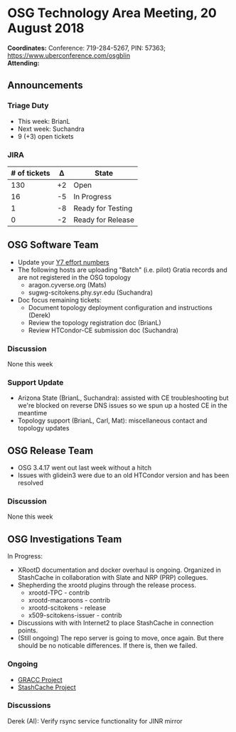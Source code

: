 # OSG Technology Area Meeting, 20 August 2018

**Coordinates:** Conference: 719-284-5267, PIN: 57363; <https://www.uberconference.com/osgblin>  
**Attending:**   


## Announcements


### Triage Duty

-   This week: BrianL
-   Next week: Suchandra
-   9 (+3) open tickets


### JIRA

| # of tickets | &Delta; | State             |
|------------ |------- |----------------- |
| 130          | +2      | Open              |
| 16           | -5      | In Progress       |
| 1            | -8      | Ready for Testing |
| 0            | -2      | Ready for Release |


## OSG Software Team

-   Update your [Y7 effort numbers](https://docs.google.com/spreadsheets/d/1Rm7Mw6dQqxtQF_xsfj8N4ySYGoBGjEE6TuIZFWOp-5k/edit?usp=sharing)
-   The following hosts are uploading "Batch" (i.e. pilot) Gratia records and are not registered in the OSG topology  
    -   aragon.cyverse.org (Mats)
    -   sugwg-scitokens.phy.syr.edu (Suchandra)
-   Doc focus remaining tickets:  
    -   Document topology deployment configuration and instructions (Derek)
    -   Review the topology registration doc (BrianL)
    -   Review HTCondor-CE submission doc (Suchandra)


### Discussion

None this week  


### Support Update

-   Arizona State (BrianL, Suchandra): assisted with CE troubleshooting but we're blocked on reverse DNS issues so we spun up a hosted CE in the meantime
-   Topology support (BrianL, Carl, Mat): miscellaneous contact and topology updates


## OSG Release Team

-   OSG 3.4.17 went out last week without a hitch
-   Issues with glidein3 were due to an old HTCondor version and has been resolved

### Discussion

None this week

## OSG Investigations Team

In Progress:  

-   XRootD documentation and docker overhaul is ongoing.  Organized in StashCache in collaboration with Slate and NRP (PRP) collegues.
-   Shepherding the xrootd plugins through the release process.
    - xrootd-TPC - contrib
    - xrootd-macaroons - contrib
    - xrootd-scitokens - release
    - x509-scitokens-issuer - contrib
-   Discussions with with Internet2 to place StashCache in connection points.
-   (Still ongoing) The repo server is going to move, once again.  But there should be no noticable differences.  If there is, then we failed.


### Ongoing

-   [GRACC Project](https://opensciencegrid.atlassian.net/projects/GRACC)
-   [StashCache Project](http://opensciencegrid.org/docs/data/stashcache/overview/)


### Discussions

Derek (AI): Verify rsync service functionality for JINR mirror
